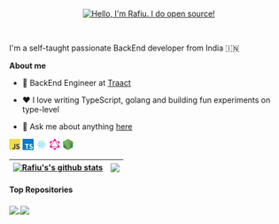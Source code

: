 <p align="center"><a href="https://anuraghazra.github.io"><img width="80%" alt="Hello, I'm Rafiu. I do open source!" src="./assets/gh-readme-header.png" /></a></p>

<br />

I'm a self-taught passionate BackEnd developer from India 🇮🇳

**About me**

- 💼 BackEnd Engineer at [Traact](http://traact.com/)

- ❤️ I love writing TypeScript, golang and building fun experiments on type-level

- 💬 Ask me about anything [here](https://github.com/rafiujaman/rafiujaman/issues)

<code><img height="20" alt="javascript" src="https://raw.githubusercontent.com/github/explore/80688e429a7d4ef2fca1e82350fe8e3517d3494d/topics/javascript/javascript.png"></code>
<code><img height="20" alt="typescript" src="https://raw.githubusercontent.com/github/explore/80688e429a7d4ef2fca1e82350fe8e3517d3494d/topics/typescript/typescript.png"></code>
<code><img height="20" alt="react" src="https://raw.githubusercontent.com/github/explore/80688e429a7d4ef2fca1e82350fe8e3517d3494d/topics/react/react.png"></code>
<code><img height="20" alt="graphql" src="https://raw.githubusercontent.com/github/explore/5c058a388828bb5fde0bcafd4bc867b5bb3f26f3/topics/graphql/graphql.png"></code>
<code><img height="20" alt="nodejs" src="https://raw.githubusercontent.com/github/explore/80688e429a7d4ef2fca1e82350fe8e3517d3494d/topics/nodejs/nodejs.png"></code>    


| <a href="https://github.com/rafiujaman/github-readme-stats"><img align="center" src="https://github-readme-stats.vercel.app/api?username=rafiujaman&show_icons=true&include_all_commits=true&theme=buefy&hide_border=true" alt="Rafiu's's github stats" /></a> | <a href="https://github.com/rafiujaman/github-readme-stats"><img align="center" src="https://github-readme-stats.vercel.app/api/top-langs/?username=rafiujaman&layout=compact&theme=buefy&hide_border=true" /></a> |
| ------------- | ------------- |

#### Top Repositories


<a href="https://github.com/rafiujaman/github-readme-stats">
  <img align="center" src="https://github-readme-stats.vercel.app/api/pin/?username=rafiujaman&repo=github-readme-stats&theme=buefy" />
</a>
<a href="https://github.com/anuraghazra/anuraghazra.github.io">
  <img align="center" src="https://github-readme-stats.vercel.app/api/pin/?username=rafiujaman&repo=rafiujaman.github.io&theme=buefy" />
</a>

<br />
<br />
